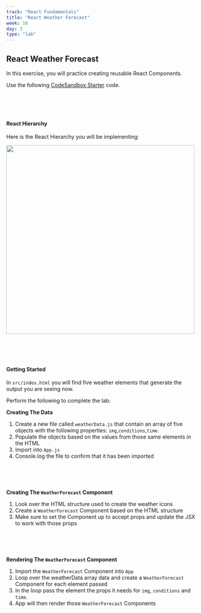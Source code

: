 ```yaml
---
track: "React Fundamentals"
title: "React Weather Forecast"
week: 16
day: 3
type: "lab"
---
```


## React Weather Forecast

In this exercise, you will practice creating reusable React Components.

Use the following [CodeSandbox Starter](https://codesandbox.io/s/adoring-goodall-mhive) code.

<br>
<br>
<br>

#### React Hierarchy

Here is the React Hierarchy you will be implementing:

<img src="https://i.imgur.com/7YlFsU7.png" width=500/><br>

<br>
<br>
<br>

#### Getting Started

In `src/index.html` you will find five weather elements that generate the output you are seeing now.

Perform the following to complete the lab:

**Creating The Data**

1. Create a new file called `weatherData.js` that contain an array of five objects with the following properties: `img`,`conditions`,`time`.
1. Populate the objects based on the values from those same elements in the HTML
1. Import into `App.js`
1. Console.log the file to confirm that it has been imported

<br>
<br>
<br>

**Creating The `WeatherForecast` Component**

1. Look over the HTML structure used to create the weather icons
1. Create a `WeatherForecast` Component based on the HTML structure
1. Make sure to set the Component up to accept props and update the JSX to work with those props

<br>
<br>
<br>

**Rendering The `WeatherForecast` Component**

1. Import the `WeatherForecast` Component into `App`
1. Loop over the weatherData array data and create a `WeatherForecast` Component for each element passed
1. In the loop pass the element the props it needs for `img`, `conditions` and `time`.
1. App will then render those `WeatherForecast` Components

<br>
<br>
<br>

<!--
**Bonus**

- Try creating the following additional Components:
  - WeatherIcon - contains only the `img`
  - WeatherData - contains both the `conditions` and `time`

<br>
<br>

If successful, your React Hierarchy will now look like the following:

<img src="https://i.imgur.com/ffkXBPi.png" width=600/>
-->
